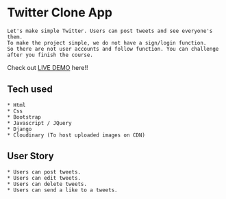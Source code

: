 # Twitter Clone App
```
Let's make simple Twitter. Users can post tweets and see everyone's them.
To make the project simple, we do not have a sign/login function.
So there are not user accounts and follow function. You can challenge after you finish the course.
```
Check out [LIVE DEMO](https://twitter-clone-akshay.herokuapp.com/) here!!

## Tech used
```
* Html
* Css
* Bootstrap
* Javascript / JQuery
* Django
* Cloudinary (To host uploaded images on CDN)

```
## User Story
```
* Users can post tweets.
* Users can edit tweets.
* Users can delete tweets.
* Users can send a like to a tweets.

```

